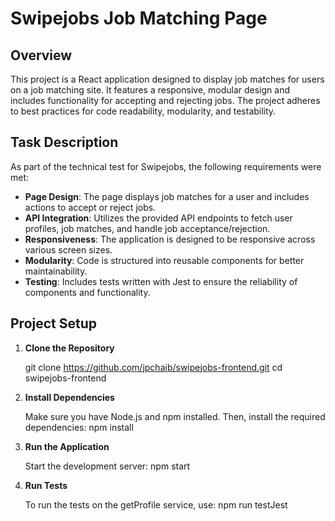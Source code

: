 # Swipejobs Job Matching Page

## Overview

This project is a React application designed to display job matches for users on a job matching site. It features a responsive, modular design and includes functionality for accepting and rejecting jobs. The project adheres to best practices for code readability, modularity, and testability.

## Task Description

As part of the technical test for Swipejobs, the following requirements were met:

-   **Page Design**: The page displays job matches for a user and includes actions to accept or reject jobs.
-   **API Integration**: Utilizes the provided API endpoints to fetch user profiles, job matches, and handle job acceptance/rejection.
-   **Responsiveness**: The application is designed to be responsive across various screen sizes.
-   **Modularity**: Code is structured into reusable components for better maintainability.
-   **Testing**: Includes tests written with Jest to ensure the reliability of components and functionality.

## Project Setup

1. **Clone the Repository**

    git clone https://github.com/jpchaib/swipejobs-frontend.git
    cd swipejobs-frontend

2. **Install Dependencies**

    Make sure you have Node.js and npm installed. Then, install the required dependencies:
    npm install

3. **Run the Application**

    Start the development server:
    npm start

4. **Run Tests**

    To run the tests on the getProfile service, use:
    npm run testJest
